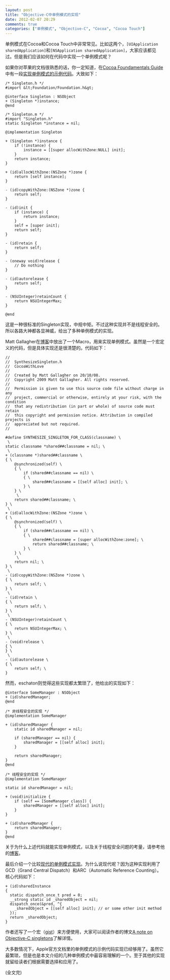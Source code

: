 ```yaml
---
layout: post
title: "Objective-C中单例模式的实现"
date: 2012-02-07 20:29
comments: true
categories: ["单例模式", "Objective-C", "Cocoa", "Cocoa Touch"]
---
```


单例模式在Cocoa和Cocoa Touch中非常常见。比如这两个，`[UIApplication sharedApplication]`和`[NSApplication sharedApplication]`，大家应该都见过。但是我们应该如何在代码中实现一个单例模式呢？

如果你对苹果的文档很熟悉的话，你一定知道，在[Cocoa Foundamentals Guide](https://developer.apple.com/library/mac/#documentation/Cocoa/Conceptual/CocoaFundamentals/Introduction/Introduction.html)中有一段[实现单例模式的示例代码](https://developer.apple.com/library/mac/#documentation/Cocoa/Conceptual/CocoaFundamentals/CocoaObjects/CocoaObjects.html#//apple_ref/doc/uid/TP40002974-CH4-SW32)。大致如下：
<!-- more -->
``` objc
/* Singleton.h */
#import &lt;Foundation/Foundation.h&gt;

@interface Singleton : NSObject
+ (Singleton *)instance;
@end

/* Singleton.m */
#import "Singleton.h"
static Singleton *instance = nil;

@implementation Singleton

+ (Singleton *)instance {
    if (!instance) {
        instance = [[super allocWithZone:NULL] init];
    }
    return instance;
}

+ (id)allocWithZone:(NSZone *)zone {
    return [self instance];
}

- (id)copyWithZone:(NSZone *)zone {
    return self;
}

- (id)init {
    if (instance) {
        return instance;
    }
    self = [super init];
    return self;
}

- (id)retain {
    return self;
}

- (oneway void)release {
    // Do nothing
}

- (id)autorelease {
    return self;
}

- (NSUInteger)retainCount {
    return NSUIntegerMax;
}

@end
```

这是一种很标准的Singleton实现，中规中矩。不过这种实现并不是线程安全的。所以各路大神都各显神威，给出了多种单例模式的实现。

Matt Gallagher在[博客](http://cocoawithlove.com/2008/11/singletons-appdelegates-and-top-level.html)中放出了一个Macro，用来实现单例模式。虽然是一个宏定义的代码，但是具体实现还是很清楚的。代码如下：

``` objc
//
//  SynthesizeSingleton.h
//  CocoaWithLove
//
//  Created by Matt Gallagher on 20/10/08.
//  Copyright 2009 Matt Gallagher. All rights reserved.
//
//  Permission is given to use this source code file without charge in any
//  project, commercial or otherwise, entirely at your risk, with the condition
//  that any redistribution (in part or whole) of source code must retain
//  this copyright and permission notice. Attribution in compiled projects is
//  appreciated but not required.
//

#define SYNTHESIZE_SINGLETON_FOR_CLASS(classname) \
 \
static classname *shared##classname = nil; \
 \
+ (classname *)shared##classname \
{ \
    @synchronized(self) \
    { \
        if (shared##classname == nil) \
        { \
            shared##classname = [[self alloc] init]; \
        } \
    } \
     \
    return shared##classname; \
} \
 \
+ (id)allocWithZone:(NSZone *)zone \
{ \
    @synchronized(self) \
    { \
        if (shared##classname == nil) \
        { \
            shared##classname = [super allocWithZone:zone]; \
            return shared##classname; \
        } \
    } \
     \
    return nil; \
} \
 \
- (id)copyWithZone:(NSZone *)zone \
{ \
    return self; \
} \
 \
- (id)retain \
{ \
    return self; \
} \
 \
- (NSUInteger)retainCount \
{ \
    return NSUIntegerMax; \
} \
 \
- (void)release \
{ \
} \
 \
- (id)autorelease \
{ \
    return self; \
}
```

然而，eschaton则觉得这些实现都太繁琐了，他给出的实现如下：

``` objc
@interface SomeManager : NSObject
+ (id)sharedManager;
@end

/* 非线程安全的实现 */
@implementation SomeManager

+ (id)sharedManager {
    static id sharedManager = nil;

    if (sharedManager == nil) {
        sharedManager = [[self alloc] init];
    }

    return sharedManager;
}
@end

/* 线程安全的实现 */
@implementation SomeManager

static id sharedManager = nil;

+ (void)initialize {
    if (self == [SomeManager class]) {
        sharedManager = [[self alloc] init];
    }
}

+ (id)sharedManager {
    return sharedManager;
}
@end
```
关于为什么上述代码就能实现单例模式，以及关于线程安全问题的考量，请参考他的[博客](http://eschatologist.net/blog/?p=178)。

最后介绍一个比较[现代的单例模式实现](http://lukeredpath.co.uk/blog/a-note-on-objective-c-singletons.html)。为什么说现代呢？因为这种实现利用了GCD（Grand Central Dispatch）和ARC（Automatic Reference Counting）。核心代码如下：

``` objc
+ (id)sharedInstance
{
  static dispatch_once_t pred = 0;
  __strong static id _sharedObject = nil;
  dispatch_once(&pred, ^{
    _sharedObject = [[self alloc] init]; // or some other init method
  });
  return _sharedObject;
}
```
作者还写了一个宏（[gist](https://gist.github.com/1057420)）来方便使用，大家可以阅读作者的博文[A note on Objective-C singletons](http://lukeredpath.co.uk/blog/a-note-on-objective-c-singletons.html)了解详情。

大多数情况下，Apple官方文档里的单例模式的示例代码实现已经够用了。虽然它最繁琐，但是也是本文介绍的几种单例模式中最容易理解的一个。至于其他的实现就留给读者们根据需要选择和应用了。

(全文完)